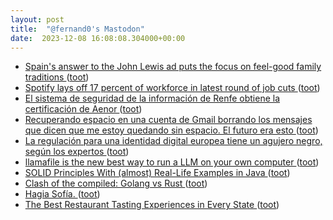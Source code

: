 ```yaml
---
layout: post
title:  "@fernand0's Mastodon"
date:  2023-12-08 16:08:08.304000+00:00
---
```

*  [Spain's answer to the John Lewis ad puts the focus on feel-good family traditions ](https://www.creativeboom.com/inspiration/spains-answer-to-the-john-lewis-ad-puts-the-focus-on-family-traditions) ([toot](https://mastodon.social/@fernand0/111545659442798940))
*  [Spotify lays off 17 percent of workforce in latest round of job cuts ](https://www.theverge.com/2023/12/4/23987335/spotify-layoffs-17-percent-profitability-cost-cuttin) ([toot](https://mastodon.social/@fernand0/111545593144102656))
*  [El sistema de seguridad de la información de Renfe obtiene la certificación de Aenor ](https://www.vialibre-ffe.com/noticias.asp?not=4104) ([toot](https://mastodon.social/@fernand0/111544862489471768))
*  [Recuperando espacio en una cuenta de Gmail borrando los mensajes que dicen que me estoy quedando sin espacio. El futuro era esto  ](https://mastodon.social/@fernand0/111544613672591922) ([toot](https://mastodon.social/@fernand0/111544613672591922))
*  [La regulación para una identidad digital europea tiene un agujero negro, según los expertos ](https://www.newtral.es/eidas-seguridad-monedero-digital-identidad-ue/20231202) ([toot](https://mastodon.social/@fernand0/111544581344636030))
*  [llamafile is the new best way to run a LLM on your own computer ](https://simonwillison.net/2023/Nov/29/llamafile) ([toot](https://mastodon.social/@fernand0/111544362030349512))
*  [SOLID Principles With (almost) Real-Life Examples in Java  ](https://medium.com/@berkesoysal/solid-principles-with-almost-real-life-examples-in-java-b292a4e2c18b) ([toot](https://mastodon.social/@fernand0/111544119416135686))
*  [Clash of the compiled: Golang vs Rust  ](https://bhavya-saraf.medium.com/clash-of-the-compiled-golang-vs-rust-62595cb90377) ([toot](https://mastodon.social/@fernand0/111542437919962840))
*  [Hagia Sofía. ](https://avecesunafoto.wordpress.com/2023/12/07/hagia-sofia) ([toot](https://mastodon.social/@fernand0/111540598229614494))
*  [The Best Restaurant Tasting Experiences in Every State ](https://www.eatthis.com/best-restaurant-tasting-experiences) ([toot](https://mastodon.social/@fernand0/111540497380274468))
